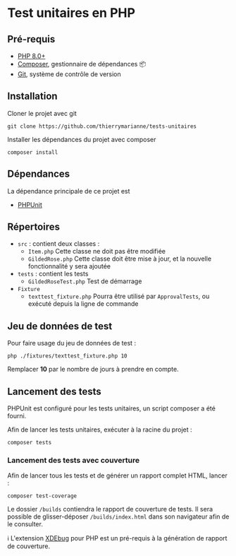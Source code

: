 # Test unitaires en PHP

## Pré-requis

 - [PHP 8.0+](https://www.php.net/downloads.php)
 - [Composer](https://getcomposer.org), gestionnaire de dépendances 📦
 - [Git](https://git-scm.com/downloads), système de contrôle de version

## Installation

Cloner le projet avec git

```shell
git clone https://github.com/thierrymarianne/tests-unitaires
```

Installer les dépendances du projet avec composer

```shell
composer install
```

## Dépendances

La dépendance principale de ce projet est 
 - [PHPUnit](https://phpunit.de/)

## Répertoires

- `src` : contient deux classes :
    - `Item.php`
       Cette classe ne doit pas être modifiée
    - `GildedRose.php`
       Cette classe doit être mise à jour, 
       et la nouvelle fonctionnalité y sera ajoutée
- `tests` : contient les tests
    - `GildedRoseTest.php`
       Test de démarrage
- `Fixture`
    - `texttest_fixture.php` 
       Pourra être utilisé par `ApprovalTests`, 
       ou exécuté depuis la ligne de commande

## Jeu de données de test

Pour faire usage du jeu de données de test :

```shell
php ./fixtures/texttest_fixture.php 10
```

Remplacer **10** par le nombre de jours à prendre en compte.

## Lancement des tests

PHPUnit est configuré pour les tests unitaires, 
un script composer a été fourni. 

Afin de lancer les tests unitaires, exécuter à la racine du projet :

```shell
composer tests
```

### Lancement des tests avec couverture

Afin de lancer tous les tests et de générer un rapport complet HTML,
lancer :

```shell
composer test-coverage
```

Le dossier `/builds` contiendra le rapport de couverture de tests.
Il sera possible de glisser-déposer `/builds/index.html` dans son navigateur afin de le consulter.

ℹ L'extension [XDEbug](https://xdebug.org/download) pour PHP est un pré-requis à la génération de rapport de couverture.
